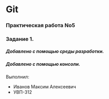 # Git
### Практическая работа No5 
### Задание 1.
##### Добавлено с помощью среды разработки. 
##### Добавлено с помощью консоли.
Выполнил:
* Иванов Максим Алексеевич
* УВП-312
